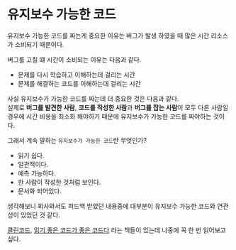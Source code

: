 # 유지보수 가능한 코드
유지보수 가능한 코드를 짜는게 중요한 이유는 버그가 발생 하였을 때 많은 시간 리소스가 소비되기 때문이다.  
  
버그를 고칠 떄 시간이 소비되는 이유는 다음과 같다. 
- 문제를 다시 학습하고 이해하는데 걸리는 시간
- 문제를 해결하는 코드를 이해하는데 걸리는 시간

사실 유지보수가 가능한 코드를 짜는데 더 중요한 것은 다음과 같다.  
실제로 **버그를 발견한 사람**, **코드를 작성한 사람**과 **버그를 잡는 사람**이 모두 다른 사람일 경우에 시간 비용을 최소화 해야하기 때문에 유지보수가 가능한 코드를 짜야하는 것이다.

그래서 계속 말하는 `유지보수가 가능한 코드`란 무엇인가?  
- 읽기 쉽다.
- 일관적이다.
- 예측 가능하다.
- 한 사람이 작성한 것처럼 보인다.
- 문서화 되어있다.

생각해보니 회사와서도 피드백 받았던 내용중에 대부분이 유지보수 가능한 코드와 연관성이 있었던 것 같다.

[클린코드](http://www.insightbook.co.kr/6854),
[읽기 좋은 코드가 좋은 코드다](http://www.hanbit.co.kr/store/books/look.php?p_code=B3602722207) 라는 책들이 있는데 나중에 꼭 한 번 읽어보고 싶다.
